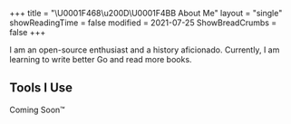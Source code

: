 
+++
title = "\U0001F468\u200D\U0001F4BB About Me"
layout = "single"
showReadingTime = false
modified = 2021-07-25
ShowBreadCrumbs = false
+++

I am an open-source enthusiast and a history aficionado. Currently, I am learning to write better Go and read more books.

## Tools I Use

Coming Soon™
